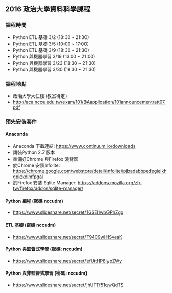 ## 2016 政治大學資料科學課程

### 課程時間
- Python ETL 基礎   3/2  (18:30 ~ 21:30)
- Python ETL 基礎   3/5  (10:00 ~ 17:00)
- Python ETL 基礎   3/9  (18:30 ~ 21:30)
- Python 與機器學習 3/19 (13:00 ~ 21:00)
- Python 與機器學習 3/23 (18:30 ~ 21:30)
- Python 與機器學習 3/30 (18:30 ~ 21:30)

### 課程地點
- 政治大學大仁樓 (教室待定)
- http://aca.nccu.edu.tw/exam/101/BAapplication/101announcement/att07.pdf


### 預先安裝套件
#### Anaconda
- Anaconda 下載連結: https://www.continuum.io/downloads
- 請裝Python 2.7 版本
- 準備好Chrome 與Firefox 瀏覽器
- 於Chrome 安裝Infolite: https://chrome.google.com/webstore/detail/infolite/ipjbadabbpedegielkhgpiekdlmfpgal
- 於Firefox 安裝 Sqlite Manager: https://addons.mozilla.org/zh-tw/firefox/addon/sqlite-manager/


#### Python 編程 (密碼 nccudm)
- https://www.slideshare.net/secret/1GSEl1wbGPhZgo

#### ETL 基礎 (密碼 nccudm)
- https://www.slideshare.net/secret/F94C9wHISveaK

#### Python 與監督式學習 (密碼: nccudm)
- https://www.slideshare.net/secret/efUttHP8iypZWy

#### Python 與非監督式學習 (密碼: nccudm)
- https://www.slideshare.net/secret/jhUTTf51qwQdTS